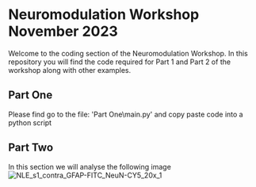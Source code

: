 # Neuromodulation Workshop November 2023
Welcome to the coding section of the Neuromodulation Workshop.
In this repository you will find the code required for Part 1 and Part 2 of the workshop along with other examples.

## Part One
Please find go to the file: 'Part One\main.py' and copy paste code into a python script

## Part Two
In this section we will analyse the following image
![NLE_s1_contra_GFAP-FITC_NeuN-CY5_20x_1](https://github.com/guselton98/Neuromodulation/assets/54299172/e34abfc6-afd8-46d3-bfb9-239fc29b436d)
